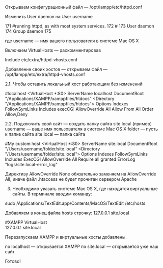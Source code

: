 
Открываем конфигурационный файл — /opt/lampp/etc/httpd.conf

Изменить User daemon на User username 

171      #running httpd, as with most system services. 
172      # 
173      User daemon 
174      Group daemon 
175  </IfModule> 

где username — имя вашего пользователя в системе Mac OS X

Включаем VirtualHosts — раскомментировав

Include etc/extra/httpd-vhosts.conf

Добавление своих хостов — открываем файл — /opt/lampp/etc/extra/httpd-vhosts.conf

2.1. Чтобы оставить локальный хост работающим без изменений

#localhost 
<VirtualHost *:80> 
    ServerName localhost 
    DocumentRoot "/Applications/XAMPP/xamppfiles/htdocs" 
    <Directory "/Applications/XAMPP/xamppfiles/htdocs"> 
        Options Indexes FollowSymLinks Includes execCGI 
        AllowOverride All 
        Allow From All 
        Order Allow,Deny 
    </Directory> 
</VirtualHost> 

2.2. Подключить свой сайт — cоздать папку сайта site.local (пример)
username — ваше имя пользователя в системе Mac OS X
folder — пусть к папке сайта
site.local — папка сайта

#My custom host 
<VirtualHost *:80> 
    ServerName site.local 
    DocumentRoot "/Users/username/folder/site.local" 
    <Directory "/Users/username/folder/site.local"> 
        Options Indexes FollowSymLinks Includes ExecCGI 
        AllowOverride All 
        Require all granted 
    </Directory> 
    ErrorLog "logs/site.local-error_log" 
</VirtualHost> 

Директиву AllowOverride None обязательно заменяем на AllowOverride All, иначе файл .htaccess не будет прочитан сервером Apache

3. Необходимо указать системе Mac OS X, где находятся виртуальные сайты.
В терминале вводим команду:

sudo /Applications/TextEdit.app/Contents/MacOS/TextEdit /etc/hosts

Добавляем в конец файла hosts строчку: 127.0.0.1 site.local

#XAMPP    VirtualHost  
127.0.0.1        site.local 

Перезапускаем XAMPP и виртуальные хосты добавлены.

по localhost — открывается XAMPP
по site.local — открывается уже наш сайт.

Готово!
